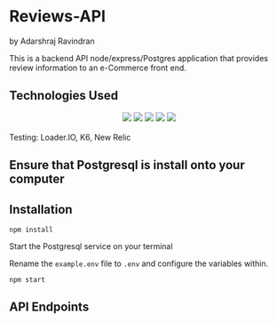 # Reviews-API
by Adarshraj Ravindran

This is a backend API node/express/Postgres application that provides review information to an e-Commerce front end. <br>
## Technologies Used

<div align="center" width="100%">
  <img src="https://img.shields.io/badge/express.js-%23404d59.svg?style=for-the-badge&logo=express&logoColor=%2361DAFB" />
  <img src="https://img.shields.io/badge/node.js-6DA55F?style=for-the-badge&logo=node.js&logoColor=white" />
  <img src="https://img.shields.io/badge/postgres-%23316192.svg?style=for-the-badge&logo=postgresql&logoColor=white" />
  <img src="https://img.shields.io/badge/AWS-%23FF9900.svg?style=for-the-badge&logo=amazon-aws&logoColor=white" />
  <img src="https://img.shields.io/badge/react-%2320232a.svg?style=for-the-badge&logo=react&logoColor=%2361DAFB" />
</div>
<br>
Testing: 
Loader.IO, K6, New Relic 
<br>

## Ensure that Postgresql is install onto your computer

## Installation

```
npm install
```

Start the Postgresql service on your terminal

Rename the `example.env` file to `.env` and configure the variables within.

```
npm start
```

## API Endpoints


